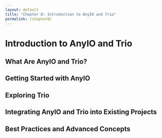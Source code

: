 ```yaml
---
layout: default
title: "Chapter 8: Introduction to AnyIO and Trio"
permalink: /chapter8/
---
```


# Introduction to AnyIO and Trio
## What Are AnyIO and Trio?





## Getting Started with AnyIO





## Exploring Trio





## Integrating AnyIO and Trio into Existing Projects





## Best Practices and Advanced Concepts
